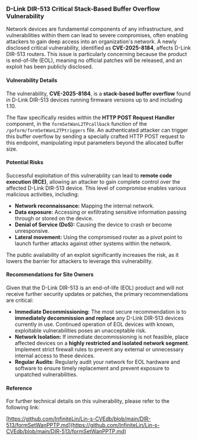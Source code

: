 ### D-Link DIR-513 Critical Stack-Based Buffer Overflow Vulnerability

Network devices are fundamental components of any infrastructure, and vulnerabilities within them can lead to severe compromises, often enabling attackers to gain deep access into an organization's network. A newly disclosed critical vulnerability, identified as **CVE-2025-8184**, affects D-Link DIR-513 routers. This issue is particularly concerning because the product is end-of-life (EOL), meaning no official patches will be released, and an exploit has been publicly disclosed.

#### Vulnerability Details

The vulnerability, **CVE-2025-8184**, is a **stack-based buffer overflow** found in D-Link DIR-513 devices running firmware versions up to and including 1.10.

The flaw specifically resides within the **HTTP POST Request Handler** component, in the `formSetWanL2TPcallback` function of the `/goform/formSetWanL2TPtriggers` file. An authenticated attacker can trigger this buffer overflow by sending a specially crafted HTTP POST request to this endpoint, manipulating input parameters beyond the allocated buffer size.

#### Potential Risks

Successful exploitation of this vulnerability can lead to **remote code execution (RCE)**, allowing an attacker to gain complete control over the affected D-Link DIR-513 device. This level of compromise enables various malicious activities, including:

*   **Network reconnaissance:** Mapping the internal network.
*   **Data exposure:** Accessing or exfiltrating sensitive information passing through or stored on the device.
*   **Denial of Service (DoS):** Causing the device to crash or become unresponsive.
*   **Lateral movement:** Using the compromised router as a pivot point to launch further attacks against other systems within the network.

The public availability of an exploit significantly increases the risk, as it lowers the barrier for attackers to leverage this vulnerability.

#### Recommendations for Site Owners

Given that the D-Link DIR-513 is an end-of-life (EOL) product and will not receive further security updates or patches, the primary recommendations are critical:

*   **Immediate Decommissioning:** The most secure recommendation is to **immediately decommission and replace** any D-Link DIR-513 devices currently in use. Continued operation of EOL devices with known, exploitable vulnerabilities poses an unacceptable risk.
*   **Network Isolation:** If immediate decommissioning is not feasible, place affected devices on a **highly restricted and isolated network segment**. Implement strict firewall rules to prevent any external or unnecessary internal access to these devices.
*   **Regular Audits:** Regularly audit your network for EOL hardware and software to ensure timely replacement and prevent exposure to unpatched vulnerabilities.

#### Reference

For further technical details on this vulnerability, please refer to the following link:

[https://github.com/InfiniteLin/Lin-s-CVEdb/blob/main/DIR-513/formSetWanPPTP.md](https://github.com/InfiniteLin/Lin-s-CVEdb/blob/main/DIR-513/formSetWanPPTP.md)